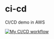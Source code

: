 # ci-cd
CI/CD demo in AWS

[![My CI/CD workflow](https://github.com/Alchemication/ci-cd/actions/workflows/ci.yaml/badge.svg)](https://github.com/Alchemication/ci-cd/actions/workflows/ci.yaml)
